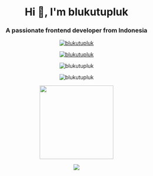 <h1 align="center">Hi 👋, I'm blukutupluk</h1>
<h3 align="center">A passionate frontend developer from Indonesia</h3>

<p align="center">
  <a href="https://github.com/blukutupluk">
    <img src="https://komarev.com/ghpvc/?username=blukutupluk&label=Profile%20views&color=0e75b6&style=flat" alt="blukutupluk" />
  </a>
</p>

<p align="center">
  <a href="https://github.com/ryo-ma/github-profile-trophy">
    <img src="https://github-profile-trophy.vercel.app/?username=blukutupluk" alt="blukutupluk" />
  </a>
</p>

<p align="center">
  <img src="https://github-readme-stats.vercel.app/api?username=blukutupluk&show_icons=true&locale=en" alt="blukutupluk" />
</p>

<p align="center">
  <img src="https://github-readme-streak-stats.herokuapp.com/?user=blukutupluk&" alt="blukutupluk" />
</p>

<!-- Animasi bisa menggunakan GIF -->
<p align="center">
  <img src="https://media.giphy.com/media/3o7TKtnuHOHHUjR38Y/giphy.gif" width="200">
</p>

<!-- Atau SVG animasi, misalnya dari https://readme-typing-svg.herokuapp.com/ -->
<p align="center">
  <img src="https://readme-typing-svg.herokuapp.com/?lines=Welcome+to+my+profile!;Have+a+great+day!&center=true&width=500&height=50">
</p>
